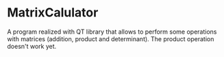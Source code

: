 # MatrixCalulator

A program realized with QT library that allows to perform some operations with matrices (addition, product and determinant). 
The product operation doesn't work yet.
